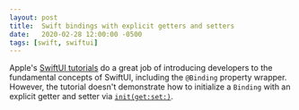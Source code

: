 ```yaml
---
layout: post
title:  Swift bindings with explicit getters and setters
date:   2020-02-28 12:00:00 -0500
tags: [swift, swiftui]
---
```


Apple's [SwiftUI tutorials](https://developer.apple.com/tutorials/swiftui/tutorials) do a great job of introducing developers to the fundamental concepts of SwiftUI, including the `@Binding` property wrapper. However, the tutorial doesn't demonstrate how to initialize a `Binding` with an explicit getter and setter via [`init(get:set:)`](https://developer.apple.com/documentation/swiftui/binding/3363053-init). 